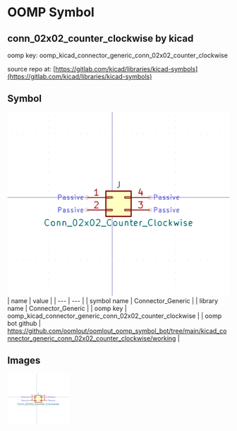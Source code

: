 # OOMP Symbol  
## conn_02x02_counter_clockwise  by kicad  
  
oomp key: oomp_kicad_connector_generic_conn_02x02_counter_clockwise  
  
source repo at: [https://gitlab.com/kicad/libraries/kicad-symbols](https://gitlab.com/kicad/libraries/kicad-symbols)  
## Symbol  
  
[![working.png](working_600.png)](working.png)  
| name | value | 
| --- | --- | 
| symbol name | Connector_Generic | 
| library name | Connector_Generic | 
| oomp key | oomp_kicad_connector_generic_conn_02x02_counter_clockwise | 
| oomp bot github | https://github.com/oomlout/oomlout_oomp_symbol_bot/tree/main/kicad_connector_generic_conn_02x02_counter_clockwise/working | 
## Images  
  
[![working.png](working_140.png)](working.png)  
